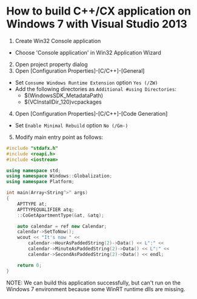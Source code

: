 # How to build C++/CX application on Windows 7 with Visual Studio 2013

1. Create Win32 Console application
  * Choose 'Console application' in Win32 Application Wizard
2. Open project property dialog
3. Open [Configuration Properties]-[C/C++]-[General]
  * Set `Consume Windows Runtime Extension` option `Yes (/ZW)`
  * Add the following directories as `Additional #using Directories`:
    * $(WindowsSDK_MetadataPath)
    * $(VCInstallDir_120)vcpackages
4. Open [Configuration Properties]-[C/C++]-[Code Generation]
  * Set `Enable Minimal Rebuild` option `No (/Gm-)`
5. Modify main entry point as follows:

```cpp
#include "stdafx.h"
#include <roapi.h>
#include <iostream>

using namespace std;
using namespace Windows::Globalization;
using namespace Platform;

int main(Array<String^>^ args)
{
	APTTYPE at;
	APTTYPEQUALIFIER atq;
	::CoGetApartmentType(&at, &atq);

	auto calendar = ref new Calendar;
	calendar->SetToNow();
	wcout << "It's now " <<
		calendar->HourAsPaddedString(2)->Data() << L":" <<
		calendar->MinuteAsPaddedString(2)->Data() << L":" <<
		calendar->SecondAsPaddedString(2)->Data() << endl;

	return 0;
}
```

  NOTE: We can build this application successfully, but can't run on the Windows 7 environment because some WinRT runtime dlls are missing.
  
